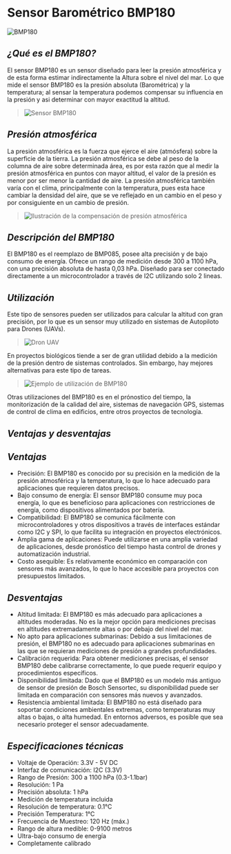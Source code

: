 # Sensor Barométrico BMP180
![BMP180](https://electronperdido.com/wp-content/uploads/2015/08/Presi%C3%B3n-BMP180-01.jpg)
## *¿Qué es el BMP180?*
El sensor BMP180 es un sensor diseñado para leer la presión atmosférica y de esta forma estimar indirectamente la Altura sobre el nivel del mar. Lo que mide el sensor BMP180 es la presión absoluta (Barométrica) y la temperatura; al sensar la temperatura podemos compensar su influencia en la presión y asi determinar con mayor exactitud la altitud.

> ![Sensor BMP180](https://geekbotelectronics.com/wp-content/uploads/2021/06/BMP180-1.jpg)

## *Presión atmosférica*
La presión atmosférica es la fuerza que ejerce el aire (atmósfera) sobre la superficie de la tierra. La presión atmosférica se debe al peso de la columna de aire sobre determinada área, es por esta razón que al medir la presión atmosférica en puntos con mayor altitud, el valor de la presión es menor por ser menor la cantidad de aire. La presión atmosférica también varía con el clima, principalmente con la temperatura, pues esta hace cambiar la densidad del aire, que se ve reflejado en un cambio en el peso y por consiguiente en un cambio de presión.

> ![Ilustración de la compensación de presión atmosférica](https://sailandtrip.com/wp-content/uploads/2016/01/Presion-atmosferica-everest-LOW.jpg)

## *Descripción del BMP180*
El BMP180 es el  reemplazo de BMP085, posee alta precisión y de bajo consumo de energía. Ofrece un rango de medición desde 300 a 1100 hPa, con una precisión absoluta de hasta 0,03 hPa. Diseñado para ser conectado directamente a un microcontrolador a través de I2C utilizando solo 2 lineas.

## *Utilización*
Este tipo de sensores pueden ser utilizados para calcular la altitud con gran precisión, por lo que es un sensor muy utilizado en sistemas de Autopiloto para Drones (UAVs). 

>![Dron UAV](https://www.identifiedtech.com/wp-content/uploads/2016/04/blog_drone-vs-uav2.jpg)

En proyectos biológicos tiende a ser de gran utilidad debido a la medición de la presión dentro de sistemas controlados. Sin embargo, hay mejores alternativas para este tipo de tareas.

>![Ejemplo de utilización de BMP180](https://i.pinimg.com/originals/80/b0/68/80b0681d244dadb6a16ea1e816eb57bf.jpg)

Otras utilizaciones del BMP180 es en el prónostico del tiempo, la monitorización de la calidad del aire, sistemas de navegación GPS, sistemas de control de clima en edificios, entre otros proyectos de tecnología.

## *Ventajas y desventajas*
  ## *Ventajas*
  + Precisión: El BMP180 es conocido por su precisión en la medición de la presión atmosférica y la temperatura, lo que lo hace adecuado para aplicaciones que requieren datos precisos.
  + Bajo consumo de energía: El sensor BMP180 consume muy poca energía, lo que es beneficioso para aplicaciones con restricciones de energía, como dispositivos alimentados por batería.
  + Compatibilidad: El BMP180 se comunica fácilmente con microcontroladores y otros dispositivos a través de interfaces estándar como I2C y SPI, lo que facilita su integración en proyectos electrónicos.
  + Amplia gama de aplicaciones: Puede utilizarse en una amplia variedad de aplicaciones, desde pronóstico del tiempo hasta control de drones y automatización industrial.
  + Costo asequible: Es relativamente económico en comparación con sensores más avanzados, lo que lo hace accesible para proyectos con presupuestos limitados.

  ## *Desventajas*
  + Altitud limitada: El BMP180 es más adecuado para aplicaciones a altitudes moderadas. No es la mejor opción para mediciones precisas en altitudes extremadamente altas o por debajo del nivel del mar.
  + No apto para aplicaciones submarinas: Debido a sus limitaciones de presión, el BMP180 no es adecuado para aplicaciones submarinas en las que se requieran mediciones de presión a grandes profundidades. 
  + Calibración requerida: Para obtener mediciones precisas, el sensor BMP180 debe calibrarse correctamente, lo que puede requerir equipo y procedimientos específicos.
  + Disponibilidad limitada: Dado que el BMP180 es un modelo más antiguo de sensor de presión de Bosch Sensortec, su disponibilidad puede ser limitada en comparación con sensores más nuevos y avanzados.
  + Resistencia ambiental limitada: El BMP180 no está diseñado para soportar condiciones ambientales extremas, como temperaturas muy altas o bajas, o alta humedad. En entornos adversos, es posible que sea necesario proteger el sensor adecuadamente.

## *Especificaciones técnicas*
+ Voltaje de Operación: 3.3V - 5V DC
+ Interfaz de comunicación: I2C (3.3V)
+ Rango de Presión: 300 a 1100 hPa (0.3-1.1bar)
+ Resolución: 1 Pa
+ Precisión absoluta: 1 hPa
+ Medición de temperatura incluida
+ Resolución de temperatura: 0.1°C
+ Precisión Temperatura: 1°C
+ Frecuencia de Muestreo: 120 Hz (máx.)
+ Rango de altura medible: 0-9100 metros
+ Ultra-bajo consumo de energía
+ Completamente calibrado
